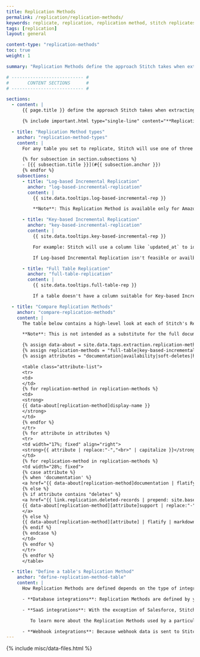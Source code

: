 ```yaml
---
title: Replication Methods
permalink: /replication/replication-methods/
keywords: replicate, replication, replication method, stitch replicates data
tags: [replication]
layout: general

content-type: "replication-methods"
toc: true
weight: 1

summary: "Replication Methods define the approach Stitch takes when extracting data from a source during a replication job. Additionally, Replication Methods can also impact how data is loaded into your destination and your overall row usage. This guide contains an overview of each method, how it compares to Stitch's other methods, and links to detailed documentation about the method."

# --------------------------- #
#       CONTENT SECTIONS      #
# --------------------------- #

sections:
  - content: |
      {{ page.title }} define the approach Stitch takes when extracting data from a source during a replication job. Additionally, {{ page.title }} can also impact how data is loaded into your destination and your overall row usage.

      {% include important.html type="single-line" content="**Replication Methods are one of the most important settings in Stitch.** Incorrectly defining a table's Replication Method can cause data discrepancies and latency. Before configuring the replication settings for an integration, Stitch recommends reading through the Replication Methods guides so you understand how Stitch will replicate your data." %}

  - title: "Replication Method types"
    anchor: "replication-method-types"
    content: |
      For any table you set to replicate, Stitch will use one of three methods to replicate your data:

      {% for subsection in section.subsections %}
      - [{{ subsection.title }}](#{{ subsection.anchor }})
      {% endfor %}
    subsections:
      - title: "Log-based Incremental Replication"
        anchor: "log-based-incremental-replication"
        content: |
          {{ site.data.tooltips.log-based-incremental-rep }}

          **Note**: This Replication Method is available only for Amazon DynamoDB, Microsoft SQL Server, MySQL, Oracle, and PostgreSQL-backed databases that support binary log replication, and requires manual intervention when table structures change. [Learn more about Log-based Incremental Replication here]({{ link.replication.log-based-incremental | prepend: site.baseurl }}).

      - title: "Key-based Incremental Replication"
        anchor: "key-based-incremental-replication"
        content: |
          {{ site.data.tooltips.key-based-incremental-rep }}

          For example: Stitch will use a column like `updated_at` to identify records that have been updated since a specified time, and then only replicate those records.

          If Log-based Incremental Replication isn't feasible or availble for a data source, Key-based Incremental Replication is the next best option. [Learn more about Key-based Incremental Replication here]({{ link.replication.key-based-incremental | prepend: site.baseurl }}).

      - title: "Full Table Replication"
        anchor: "full-table-replication"
        content: |
          {{ site.data.tooltips.full-table-rep }}

          If a table doesn't have a column suitable for Key-based Incremental or if Log-based Incremental is unavailable, this method will be used to replicate data. [Learn more about Full Table Replication here]({{ link.replication.full-table | prepend: site.baseurl }}).

  - title: "Compare Replication Methods"
    anchor: "compare-replication-methods"
    content: |
      The table below contains a high-level look at each of Stitch's Replication Methods and how they compare to each other.

      **Note**: This is not intended as a substitute for the full documentation for each Replication Method. Stitch recommends reading the documentation linked below before selecting a Replication Method, as defining replication incorrectly can lead to data discrepancies, latency, and increased row usage.

      {% assign data-about = site.data.taps.extraction.replication-methods %}
      {% assign replication-methods = "full-table|key-based-incremental|log-based-incremental" | split: "|" %}
      {% assign attributes = "documentation|availability|soft-deletes|hard-deletes|view-support|structural-changes|configuration-requirements" | split:"|" %}

      <table class="attribute-list">
      <tr>
      <td>
      </td>
      {% for replication-method in replication-methods %}
      <td>
      <strong>
      {{ data-about[replication-method]display-name }}
      </strong>
      </td>
      {% endfor %}
      </tr>
      {% for attribute in attributes %}
      <tr>
      <td width="17%; fixed" align="right">
      <strong>{{ attribute | replace:"-","<br>" | capitalize }}</strong>
      </td>
      {% for replication-method in replication-methods %}
      <td width="28%; fixed">
      {% case attribute %}
      {% when 'documentation' %}
      <a href="{{ data-about[replication-method]documentation | flatify }}">Documentation</a>
      {% else %}
      {% if attribute contains "deletes" %}
      <a href="{{ link.replication.deleted-records | prepend: site.baseurl | append: "#" | append: replication-method }}">
      {{ data-about[replication-method][attribute]support | replace:"-"," " | capitalize }}
      </a>
      {% else %}
      {{ data-about[replication-method][attribute] | flatify | markdownify }}
      {% endif %}
      {% endcase %}
      </td>
      {% endfor %}
      </tr>
      {% endfor %}
      </table>

  - title: "Define a table's Replication Method"
    anchor: "define-replication-method-table"
    content: |
      How Replication Methods are defined depends on the type of integration being used:

      - **Database integrations**: Replication Methods are defined by you when tables are set to replicate. A table's Replication Method can be changed at any time in the {{ app.page-names.table-settings }} page.

      - **SaaS integrations**: With the exception of Salesforce, Stitch pre-defines the Replication Methods used for every table set to replicate.

         To learn more about the Replication Methods used by a particular SaaS integration, refer to the **Schema** section in the [integration's documentation]({{ site.baseurl }}/integrations/saas).

      - **Webhook integrations**: Because webhook data is sent to Stitch in real-time, only new records are ever replicated from a webhook source. This can be thought of as using Key-based Incremental Replication with a Replication Key of `created_at`.
---
```

{% include misc/data-files.html %}